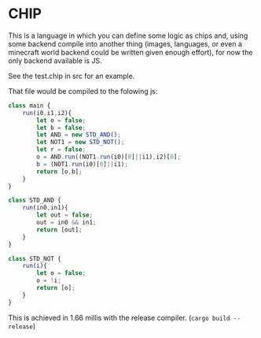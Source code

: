 # CHIP

This is a language in which you can define some logic as chips and, using some backend compile into another thing (images, languages, or even a minecraft world backend could be written given enough effort), for now the only backend available is JS.

See the test.chip in src for an example.

That file would be compiled to the folowing js:
```js
class main {
	run(i0,i1,i2){
		let o = false;
		let b = false;
		let AND = new STD_AND();
		let NOT1 = new STD_NOT();
		let r = false;
		o = AND.run((NOT1.run(i0)[0]||i1),i2)[0];
		b = (NOT1.run(i0)[0]||i1);
		return [o,b];
	}
}

class STD_AND {
	run(in0,in1){
		let out = false;
		out = in0 && in1;
		return [out];
	}
}

class STD_NOT {
	run(i){
		let o = false;
		o = !i;
		return [o];
	}
}
```

This is achieved in 1.66 millis with the release compiler. (`cargo build --release`)
